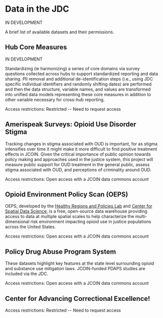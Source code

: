 # Data in the JDC

IN DEVELOPMENT

A brief list of available datasets and their permissions.

## Hub Core Measures

IN DEVELOPMENT 

Standardizing (ie harmonizing) a series of core domains via survey questions collected across hubs to support standardized reporting and
data sharing.  PII removal and additional de-identification steps (i.e., using JDC specific 
individual identifiers and randomly shifting dates) are performed and then the data structure, variable names, and values are transformed into unified data models representing these core measures in addition to other variable necessary for cross-hub reporting.

Access restrictions: Restricted -- Need to request access

## Amerispeak Surveys: Opioid Use Disorder Stigma

Tracking changes in stigma associated with OUD is important, for as stigma intensifies over time it might make it more difficult to find positive treatment effects in JCOIN. Given the critical importance of public opinion towards policy making and approaches used in the justice system, this project will measure public support for OUD treatment in the general public, assess stigma associated with OUD, and perceptions of criminality around OUD. 

Access restrictions: Open access with a JCOIN data commons account

## Opioid Environment Policy Scan (OEPS)

OEPS, developed by the [Healthy Regions and Policies Lab](https://herop.ssd.uchicago.edu/) and [Center for Spatial Data Science](https://spatial.uchicago.edu/), is a free, open-source data warehouse providing access to data at multiple spatial scales to help characterize the multi-dimensional risk environment impacting opioid use in justice populations across the United States.

Access restrictions: Open access with a JCOIN data commons account

## Policy Drug Abuse Program System

These datasets highlight key features at the state level surrounding opioid and substance use mitigation laws. JCOIN-funded PDAPS studies
are included via the JDC. 

Access restrictions: Open access with a JCOIN data commons account

## Center for Advancing Correctional Excellence!

Access restrictions: Restricted -- Need to request access